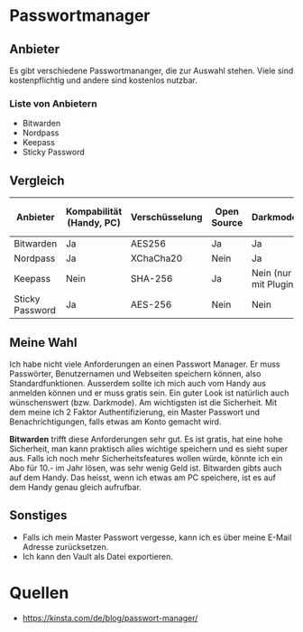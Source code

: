 # Passwortmanager

## Anbieter
Es gibt verschiedene Passwortmananger, die zur Auswahl stehen. Viele sind kostenpflichtig und andere sind kostenlos nutzbar. 

### Liste von Anbietern
- Bitwarden
- Nordpass
- Keepass
- Sticky Password

## Vergleich
| Anbieter | Kompabilität (Handy, PC) | Verschüsselung | Open Source | Darkmode | 2FA | Preis pro Jahr |
| ----- | ----- | ---- | ----- | ---- | ----- | ---- |
| Bitwarden | Ja | AES256 | Ja | Ja | Ja | 10.- |
| Nordpass | Ja | XChaCha20 | Nein | Ja | Ja | 23.88.- |
| Keepass | Nein | SHA-256 | Ja | Nein (nur mit Plugin) | Ja | 0.- |
| Sticky Password | Ja | AES-256 | Nein | Nein | Ja | 30.- |

## Meine Wahl
Ich habe nicht viele Anforderungen an einen Passwort Manager. Er muss Passwörter, Benutzernamen und Webseiten speichern können, also Standardfunktionen. Ausserdem sollte ich mich auch vom Handy aus anmelden können und er muss gratis sein. Ein guter Look ist natürlich auch wünschenswert (bzw. Darkmode). Am wichtigsten ist die Sicherheit. Mit dem meine ich 2 Faktor Authentifizierung, ein Master Passwort und Benachrichtigungen, falls etwas am Konto gemacht wird. 

**Bitwarden** trifft diese Anforderungen sehr gut. Es ist gratis, hat eine hohe Sicherheit, man kann praktisch alles wichtige speichern und es sieht super aus. Falls ich noch mehr Sicherheitsfeatures wollen würde, könnte ich ein Abo für 10.- im Jahr lösen, was sehr wenig Geld ist. Bitwarden gibts auch auf dem Handy. Das heisst, wenn ich etwas am PC speichere, ist es auf dem Handy genau gleich aufrufbar. 

## Sonstiges 
- Falls ich mein Master Passwort vergesse, kann ich es über meine E-Mail Adresse zurücksetzen. 
- Ich kann den Vault als Datei exportieren. 


# Quellen
- https://kinsta.com/de/blog/passwort-manager/
